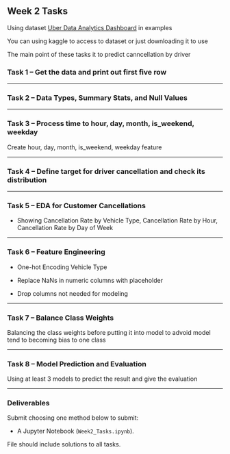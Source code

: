 ## Week 2 Tasks

Using dataset [Uber Data Analytics Dashboard](https://www.kaggle.com/datasets/yashdevladdha/uber-ride-analytics-dashboard/data) in examples

You can using kaggle to access to dataset or just downloading it to use

The main point of these tasks it to predict canncellation by driver

### Task 1 – Get the data and print out first five row

---

### Task 2 – Data Types, Summary Stats, and Null Values


---

### Task 3 – Process time to hour, day, month, is_weekend, weekday
Create hour, day, month, is_weekend, weekday feature

---


### Task 4 – Define target for driver cancellation and check its distribution


---

### Task 5 – EDA for Customer Cancellations

- Showing Cancellation Rate by Vehicle Type, Cancellation Rate by Hour, Cancellation Rate by Day of Week

---

### Task 6 – Feature Engineering

- One-hot Encoding Vehicle Type

- Replace NaNs in numeric columns with placeholder

- Drop columns not needed for modeling

---

### Task 7 – Balance Class Weights
Balancing the class weights before putting it into model to advoid model tend to becoming bias to one class

---

### Task 8 – Model Prediction and Evaluation
Using at least 3 models to predict the result and give the evaluation

---


### Deliverables

Submit choosing one method below to submit:

- A Jupyter Notebook (`Week2_Tasks.ipynb`).

File should include solutions to all tasks.
